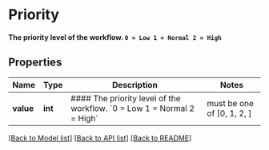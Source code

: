 # Priority

#### The priority level of the workflow.   `0 = Low 1 = Normal 2 = High`

## Properties
Name | Type | Description | Notes
------------ | ------------- | ------------- | -------------
**value** | **int** | #### The priority level of the workflow.   &#x60;0 &#x3D; Low 1 &#x3D; Normal 2 &#x3D; High&#x60; |  must be one of [0, 1, 2, ]

[[Back to Model list]](../README.md#documentation-for-models) [[Back to API list]](../README.md#documentation-for-api-endpoints) [[Back to README]](../README.md)


